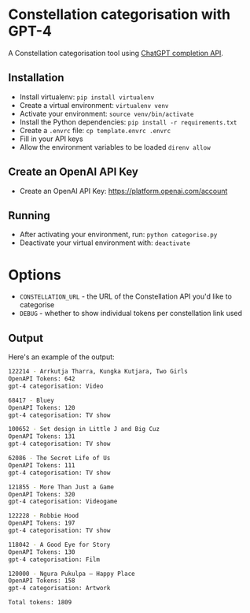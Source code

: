 # Constellation categorisation with GPT-4

A Constellation categorisation tool using [ChatGPT completion API](https://platform.openai.com/docs/api-reference/chat/create).

## Installation

* Install virtualenv: `pip install virtualenv`
* Create a virtual environment: `virtualenv venv`
* Activate your environment: `source venv/bin/activate`
* Install the Python dependencies: `pip install -r requirements.txt`
* Create a `.envrc` file: `cp template.envrc .envrc`
* Fill in your API keys
* Allow the environment variables to be loaded `direnv allow`

## Create an OpenAI API Key

* Create an OpenAI API Key: https://platform.openai.com/account

## Running

* After activating your environment, run: `python categorise.py`
* Deactivate your virtual environment with: `deactivate`

# Options

* `CONSTELLATION_URL` - the URL of the Constellation API you'd like to categorise
* `DEBUG` - whether to show individual tokens per constellation link used

## Output

Here's an example of the output:

```bash
122214 - Arrkutja Tharra, Kungka Kutjara, Two Girls
OpenAPI Tokens: 642
gpt-4 categorisation: Video

68417 - Bluey
OpenAPI Tokens: 120
gpt-4 categorisation: TV show

100652 - Set design in Little J and Big Cuz
OpenAPI Tokens: 131
gpt-4 categorisation: TV show

62086 - The Secret Life of Us
OpenAPI Tokens: 111
gpt-4 categorisation: TV show

121855 - More Than Just a Game
OpenAPI Tokens: 320
gpt-4 categorisation: Videogame

122228 - Robbie Hood
OpenAPI Tokens: 197
gpt-4 categorisation: TV show

118042 - A Good Eye for Story
OpenAPI Tokens: 130
gpt-4 categorisation: Film

120000 - Ngura Pukulpa – Happy Place
OpenAPI Tokens: 158
gpt-4 categorisation: Artwork

Total tokens: 1809
```
